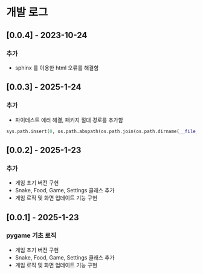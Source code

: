 # 개발 로그

## [0.0.4] - 2023-10-24
### 추가
- sphinx 를 이용한 html 오류를 해결함

## [0.0.3] - 2025-1-24
### 추가
- 파이테스트 에러 해결, 패키지 절대 경로를 추가함
```python
sys.path.insert(0, os.path.abspath(os.path.join(os.path.dirname(__file__), '../src')))
```

## [0.0.2] - 2025-1-23
### 추가
- 게임 초기 버전 구현
- Snake, Food, Game, Settings 클래스 추가
- 게임 로직 및 화면 업데이트 기능 구현


## [0.0.1] - 2025-1-23
### pygame 기초 로직
- 게임 초기 버전 구현
- Snake, Food, Game, Settings 클래스 추가
- 게임 로직 및 화면 업데이트 기능 구현
